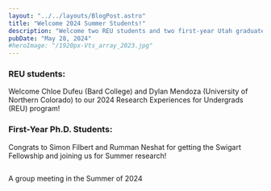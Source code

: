 ```yaml
---
layout: "../../layouts/BlogPost.astro"
title: "Welcome 2024 Summer Students!"
description: "Welcome two REU students and two first-year Utah graduate students to our group for Summer research projects!"
pubDate: "May 28, 2024"
#heroImage: "/1920px-Vts_array_2023.jpg"
---
```


<h3>REU students: </h3>
Welcome Chloe Dufeu (Bard College) and Dylan Mendoza (University of Northern Colorado) to our 2024 Research Experiences for Undergrads (REU) program! 

<h3>First-Year Ph.D. Students:</h3>
Congrats to Simon Filbert and Rumman Neshat for getting the Swigart Fellowship and joining us for Summer research! 


<img
    src="/20240610_SummerGroupMeeting.jpg"
    alt=""
/>
<figcaption>
    A group meeting in the Summer of 2024
</figcaption>

